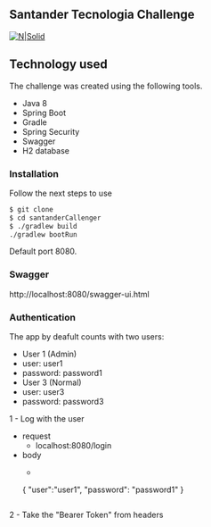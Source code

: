 ## Santander Tecnologia Challenge

[![N|Solid](https://encrypted-tbn0.gstatic.com/images?q=tbn%3AANd9GcTgTf4R8_Un5bL4JFXVo1sakNGPJPsrU7xL2sdsLqIYtw&usqp=CAU&ec=45690268)]()

## Technology used
The challenge was created using the following tools.

  - Java 8
  - Spring Boot
  - Gradle
  - Spring Security
  - Swagger
  - H2 database

### Installation

Follow the next steps to use

```sh
$ git clone
$ cd santanderCallenger
$ ./gradlew build
./gradlew bootRun
```

Default port 8080.

### Swagger

http://localhost:8080/swagger-ui.html

### Authentication

The app by deafult counts with two users:
 - User 1 (Admin)
  - user: user1
  - password: password1
 - User 3 (Normal)
  - user: user3
  - password: password3

 1 - Log with the user 
  - request
    - localhost:8080/login
  - body
    - ```sh
    {
	  "user":"user1",
	  "password": "password1"
    }
    ```
 2 - Take the "Bearer Token" from headers
 
